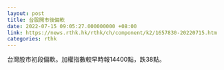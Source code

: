 ```yaml
---
layout: post
title: 台股開市後偏軟
date: 2022-07-15 09:05:27.000000000 +08:00
link: https://news.rthk.hk/rthk/ch/component/k2/1657830-20220715.htm
categories: rthk
---
```


台灣股市初段偏軟。加權指數較早時報14400點，跌38點。
